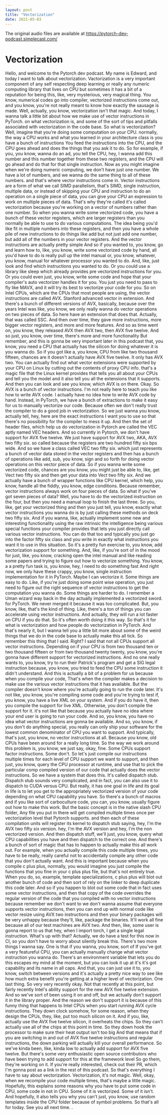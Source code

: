 ```yaml
---
layout: post
title: "Vectorization"
date: 2021-05-03
---
```

The original audio files are available at https://pytorch-dev-podcast.simplecast.com/

# Vectorization

Hello, and welcome to the Pytorch dev podcast.
My name is Edward, and today I want to talk about vectorization.
Vactorization is a very important component of any self respecting deep learning or really any numeric computing library that lives on CPU but sometimes it has a bit of a reputation for being this, like, very mysterious, very magical thing.
You know, numerical codes go into compiler, vectorized instructions come out, and you know, you're not really meant to know how exactly the sausage is made.
Well, actually, you know, vectorization isn't that magic.
And today, I wanna talk a little bit about how we make use of vector instructions in PyTorch.
on what vectorization is, and some of the sort of tips and pitfalls associated with vectorization in the code base.
So what is vectorization? Well, imagine that you're doing some computation on your CPU.
normally, the way a CPU works and what you learned in your architecture class is you have a bunch of instructions You feed the instructions into the CPU, and the CPU goes ahead and does the things that you ask it to do.
So for example, if you, you know, wanna do an ad, you tell the CPU, hey, I wanna add this number and this number together from these two registers, and the CPU will go ahead and do that for that single instruction.
Now as you might imagine when we're doing numeric computing, we don't have just one number.
We have a lot of numbers, and we wanna do the same thing to all of these numbers.
and that's where vector instructions come in.
Vector instructions are a form of what we call SIMD parallelism, that's SIMD, single instruction, multiple data, or instead of skipping your CPU and instruction to do an operation on a single piece of data, you can give your CPU an expression to work on multiple pieces of data.
That's why they're called it's called vectorization because you're working on a vector of numbers rather than one number.
So when you wanna write some vectorized code, you have a bunch of these vector registers, which are larger registers than you normally be able to use to do various computations.
The idea being you'd like fit in multiple numbers into these registers, and then you have a whole pile of new instructions to do things like add but not just add one number, but add all of the numbers in your vector registers.
And the vector instructions are actually pretty simple And so if you wanted to, you know, go and learn how to, like, you know, write some vectorized code by hand, all you'd have to do is really pull up the intel manual or, you know, whatever, you know, manual for whatever processor you wanted to do.
And, like, just look and find which instructions you wanted to do.
Or you could use a library like sleep which already provides pre vectorized instructions for you.
Or you could even just, you know, write some code and hope that your compiler's auto vectorizer handles it for you.
You just you need to pass to fly like MAVX, and it will try its best to vectorize your code for you.
So on Intel CPUs, which are the CPUs that most people are using, the vector instructions are called AVX.
Stanford advanced vector in extension.
And there's a bunch of different versions of AVX, basically, because over the years Intel was like, you know, we only really wanna do vector operations on two pieces of data.
So here have an extension that does that.
Actually, that was called SSC.
And then over time, they gave more instructions, more bigger vector registers, and more and more features.
And so as time went on, you know, they released AVX then AVX two, then AVX five twelve.
And so just, you know, over time, there's more and more functionality But remember, and this is gonna be very important later in this podcast that, you know, you need a CPU that actually has the silicon for doing whatever it is you wanna do.
So if you got like a, you know, CPU from like two thousand fifteen, chances are it doesn't actually have AVX five twelve.
It only has AVX two.
You can actually find out what vector extensions were supported by your CPU on Linux by cutting out the contents of proxy CPU info.
that's a magic file that the Linux kernel provides that tells you all about your CPUs and tell you the model and it also tell you all the extensions that it supports.
And then you can look and see you know, which AVX is on there.
Okay.
So AVX is a bunch of vector instructions.
I'm not really here to teach you like how to write AVX code.
I actually have no idea how to write AVX code by hand.
Instead, in PyTorch, we have a bunch of extractions to make it easy for us to manually vectorize our code.
Because often we don't really trust the compiler to do a good job in vectorization.
So we just wanna you know, actually tell, hey, here are the exact instructions I want you to use so that there's no possibility for the compiler to mess it up.
And then the set of header files, which help us do vectorization in Pytorch are called the VEC aptly named VEC headers.
And so currently in Pytorch, we don't have support for AVX five twelve.
We just have support for AVX two, AKA, AVX two fifty six.
so called because the registers are two hundred fifty six bps wide.
And so we have a class called VEC two fifty six.
which just represents a bunch of vector data stored in the vector registers and then has a bunch of operations like add, sub, you know, sign and so forth for doing vector operations on this vector piece of data.
So if you wanna write some vectorized code, chances are you know, you might just be able to, like, get Vect two fifty six and then get your data into Vect two fifty six.
And we actually have a bunch of wrapper functions like CPU kernel, which help, you know, handle all the fiddly, you know, edge conditions.
Because remember, vector instructions always work on four pieces of data.
So what if you've got seven pieces of data? Well, you have to do the vectorized instruction on the four, but then you need a manual loop to finish the last three.
So you, like, get your vectorized thing and then you just tell, you know, exactly what vector instructions you wanna do is by just calling these methods on deck two fifty six.
And if you wanna, like, actually implement some new and interesting functionality using the raw intrinsic the intelligence being various special functions your compiler provides that lets you just directly call various vector instructions.
You can do that too and typically you just go into the factor fifty six class and you write in exactly what instructions you want it to use in this situation.
So it's a pretty fun exercise to, you know, add vectorization support for something.
And, like, if you're sort of in the mood for just, like, you know, cracking open the intel manual and like reading some papers and trying to figure out how to vectorize something.
You know, a a pretty fun task is, you know, hey, I need to do something fast And right now, we only have these crappy, you know, single instruction implementation for it in PyTorch.
Maybe I can vectorize it.
Some things are easy to do.
Like, if you're just doing some point wise operation, you just need to figure out the right sequence of vector instructions to get the computation you wanna do.
Some things are harder to do.
I remember a Uman wizard way back in the day actually implemented a vectorized sword.
for PyTorch.
We never merged it because it was too complicated.
But, you know, like, that's the kind of thing.
Like, there's a ton of things you can accelerate using vector instructions.
And actually, they will run a lot faster on CPU if you do that.
So it's often worth doing it this way.
So that's it for what is vectorization and how people do vectorization in PyTorch.
And that's nearly it, but I wanna tell you a little bit more about some of the weird things that we do in the code base to actually make this all tick.
So remember this thing that I said.
Right? I said that not all CPUs support all vector instructions.
Depending on if your CPU is from two thousand ten or two thousand fifteen or from two thousand twenty twenty, you know, you're gonna have different support for vectorized instructions.
And no one really wants to, you know, try to run their Patrick's program and get a SIG legal instruction because, you know, you tried to feed the CPU some instruction it didn't understand.
And this is actually a bit of a problem for us because when you compile your code, That's when the compiler makes a decision to make use the various vector instructions that it has available.
But the compiler doesn't know where you're actually going to run the code later.
It's not like, you know, you're compiling some code and you're trying to test if, you know, you have a live XML on your system.
And if you do have it, then you compile the support for live XML.
Otherwise, you don't compile the support for it.
it's not like that because you actually have no idea where your end user is going to run your code.
And so, you know, you have no idea what vector instructions are gonna be available.
And so, you know, if you don't do anything special, you really can only ship your software for the lowest common denominator of CPU you want to support.
And typically, that's just, you know, no vector instructions at all.
Because you know, old CPUs have been around for a really long time.
So the way we work around this problem is, you know, we just say, okay, fine.
Some CPUs support factor instructions.
Some don't.
So let's just compile our instructions multiple times for each level of CPU support we want to support, and then just, you know, query the CPU processor at runtime, and use that to pick the particular comp compiled version of our code that actually does the vector instructions.
So we have a system that does this.
It's called dispatch stub.
Dispatch stub sounds very complicated, and in fact, you can also use it to dispatch to CUDA versus CPU.
But really, it has one goal in life and its goal in life is to let you get to the appropriately vectorized version of your code depending on what CPU capability you have.
So there's a bunch of macros and if you like sort of carboculture code, you can, you know, usually figure out how to make this work.
But the basic concept is in the native slash CPU folder, Any file you put in there will get compiled multiple times once per vectorization level that Pytorch supports.
and then each of these compilation units will register its kernel to dispatch stub saying, hey, I'm the AVX two fifty six version.
hey, I'm the AVX version and hey, I'm the non vectorized version.
And then dispatch stuff, we'll just, you know, query what CPU capabilities you have and then dispatch to the correct one.
And there's a bunch of sort of magic that has to happen to actually make this all work out.
For example, when you actually compile this code multiple times, you have to be really, really careful not to accidentally compile any other code that you don't actually want.
And this is important because when you compile c plus plus, normally, you would imagine you just compile the functions that you fine in your c plus plus file, but that's not entirely true.
When you do, so, example, template specializations, c plus plus will blot out another bunch of code and then sort of rely on the linker to deep duplicate this code later.
And so if you happen to blot out some code that in fact uses some vector instructions, and then that copy of the code overrides the regular version of the code that you compiled with no vector instructions because remember we don't want to we don't wanna assume that everyone supports vector instructions, then you can end up with normal code like vector resize using AVX two instructions and then your binary packages will be very unhappy because they'll, like, package the binaries.
It'll work all fine because all of our test machines are AVX two.
And then, like, some user is gonna report to us that hey, when I import torch, I get a single legal instruction.
What's up with that? Actually, we do have a test for this now in CI, so you don't have to worry about silently break this.
There's two more things I wanna say.
One is that if you wanna, you know, sort of If you've got a very featureful CPU, you can actually manually change what vector instruction you wanna do.
There's an environment variable that lets you do this escapes my mind at the moment, but you can look it up at it's it's got capability and its name in all caps.
And that, you can just use it to, you know, switch between versions and it's actually a pretty nice way to see like how much extra benefit you're getting at a higher level of vectorization.
One last thing.
So very very recently okay.
Not that recently at this point, but fairly recently Intel's ability support for the new AVX five twelve extension.
And so we've sort of been using it on and off, but we actually don't support it in the library proper.
And the reason we don't support it is because of this funny thing that happens to Intel CPUs when you start running AVX cycle instructions.
They down clock somehow, for some reason, when they design the CPUs, they, like, put too much silicon on it.
And if you, like, actually use the AVX five twelve silicon, it overheats the chips.
So they can't actually use all of the chips at this point in time.
So they down hook the processor to make sure their heat output isn't too big And that means that if you are switching in and out of AVX five twelve instructions and regular instructions, the down parking will actually kill your overall performance.
So we've kinda been, like, kinda low to actually add support for AVX five twelve.
But there's some very enthusiastic open source contributors who have been trying to add support for this at the framework level So go them, they're working on it.
If you're really interested, check out their PR, which I'm gonna post as a link in the rest of this podcast.
So that's everything I have to say about vectorization.
Vectorization, it's not magic.
Well, okay, when we recompile your code multiple times, that's maybe a little magic.
Hopefully, this explains some reasons why you have to put some code in CPU, some code in not in CPU.
Some of it is vectorized.
Some of it isn't.
And hopefully, it also tells you why you can't just, you know, use random templates inside the CPU folder because of symbol problems.
So that's all for today.
See you all next time.
.
